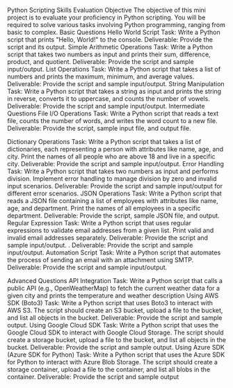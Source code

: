 Python Scripting Skills Evaluation
Objective
The objective of this mini project is to evaluate your proficiency in Python scripting. You
will be required to solve various tasks involving Python programming, ranging from basic
to complex.
Basic Questions
Hello World Script
Task: Write a Python script that prints "Hello, World!" to the console.
Deliverable: Provide the script and its output.
Simple Arithmetic Operations
Task: Write a Python script that takes two numbers as input and prints their sum,
difference, product, and quotient.
Deliverable: Provide the script and sample input/output.
List Operations
Task: Write a Python script that takes a list of numbers and prints the maximum,
minimum, and average values.
Deliverable: Provide the script and sample input/output.
String Manipulation
Task: Write a Python script that takes a string as input and prints the string in reverse,
converts it to uppercase, and counts the number of vowels.
Deliverable: Provide the script and sample input/output.
Intermediate Questions
File I/O Operations
Task: Write a Python script that reads a text file, counts the number of words, and writes
the word count to a new file.
Deliverable: Provide the script, sample input file, and output file.

Dictionary Operations
Task: Write a Python script that takes a list of dictionaries, each representing a person
with attributes like name, age, and city. Print the names of all people who are above 18
and live in a specific city.
Deliverable: Provide the script and sample input/output.
Error Handling
Task: Write a Python script that takes two numbers as input and performs division.
Implement error handling to manage division by zero and invalid input scenarios.
Deliverable: Provide the script and sample input/output for different error scenarios.
JSON Operations
Task: Write a Python script that reads a JSON file containing a list of employees with
attributes like name, age, and department. Print the names of all employees in a
specific department.
Deliverable: Provide the script, sample JSON file, and output.
Regular Expression
Task: Write a Python script that uses regular expressions to validate email addresses
from a given list. Print valid and invalid email addresses separately.
Deliverable: Provide the script and sample input/output.
.
Deliverable: Provide the script and sample input/output.
Automation Script
Task: Write a Python script that automates the process of sending an email with an
attachment using SMTP.
Deliverable: Provide the script and sample input/output.

Advanced Questions
API Integration
Task: Write a Python script that calls a public API (e.g., OpenWeatherMap) to fetch the
current weather data for a given city and prints the temperature and weather description
Using AWS SDK (Boto3)
Task: Write a Python script that uses Boto3 to interact with AWS S3. The script should
create an S3 bucket, upload a file to the bucket, and list all objects in the bucket.
Deliverable: Provide the script and sample output.
Using Google Cloud SDK
Task: Write a Python script that uses the Google Cloud SDK to interact with Google
Cloud Storage. The script should create a storage bucket, upload a file to the bucket,
and list all objects in the bucket.
Deliverable: Provide the script and sample output.
Using Azure SDK (Azure SDK for Python)
Task: Write a Python script that uses the Azure SDK for Python to interact with Azure
Blob Storage. The script should create a storage container, upload a file to the
container, and list all blobs in the container.
Deliverable: Provide the script and sample output
